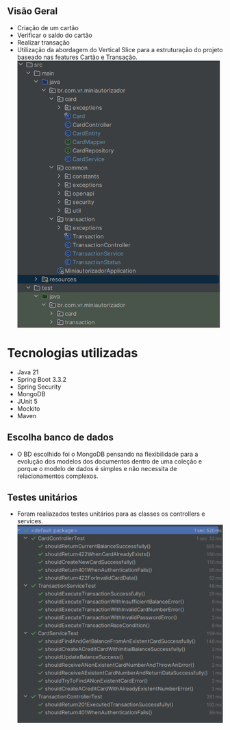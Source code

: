 ## Visão Geral
* Criação de um cartão
* Verificar o saldo do cartão
* Realizar transação
* Utilização da abordagem do Vertical Slice para a estruturação do projeto baseado nas features Cartão e Transação.
![img.png](img.png)

# Tecnologias utilizadas
* Java 21
* Spring Boot 3.3.2
* Spring Security
* MongoDB
* JUnit 5
* Mockito
* Maven

## Escolha banco de dados
* O BD escolhido foi o MongoDB pensando na flexibilidade para a evolução dos modelos dos documentos dentro de uma coleção e porque o modelo de dados é simples e não necessita de relacionamentos complexos.

## Testes unitários
* Foram realiazados testes unitários para as classes os controllers e services.
![ut-resultado.png](ut-resultado.png)